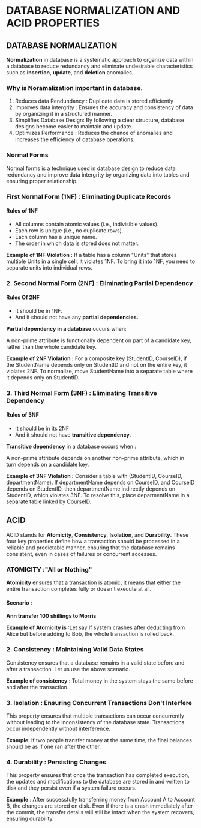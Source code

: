 # DATABASE NORMALIZATION AND ACID PROPERTIES

## DATABASE NORMALIZATION

**Normalization** in database  is a systematic approach to organize data within a database to reduce redundancy and eliminate undesirable characteristics such as **insertion**, **update**, and **deletion** anomalies.

### Why is Noramalization important in database.

1. Reduces data Rendundancy : Duplicate data is stored efficiently
2. Improves data intergrity : Ensures the accuracy and consistency of data by organizing it in a structured manner.
3. Simplifies Database Design: By following a clear structure, database designs become easier to maintain and update.
4. Optimizes Performance : Reduces the chance of anomalies and increases the efficiency of database operations.

### Normal Forms
Normal forms is a technique used in database design to reduce data redundancy and improve data intergrity by organizing data into tables and ensuring proper relationship.

### First Normal Form (1NF) : Eliminating Duplicate Records

#### Rules of 1NF 
- All columns contain atomic values (i.e., indivisible values).
- Each row is unique (i.e., no duplicate rows).
- Each column has a unique name.
- The order in which data is stored does not matter.

**Example of 1NF Violation :** If a table has a column "Units" that stores multiple Units in a single cell, it violates 1NF. To bring it into 1NF, you need to separate units into individual rows.

 ### 2. Second Normal Form (2NF) : Eliminating Partial Dependency
 #### Rules Of 2NF

 - It should be in 1NF.
 - And it should not have any **partial dependencies.**

**Partial dependency in a database** occurs when:

A non-prime attribute is functionally dependent on part of a candidate key, rather than the whole candidate key.

**Example of 2NF Violation :** For a composite key (StudentID, CourseID), if the StudentName depends only on StudentID and not on the entire key, it violates 2NF. To normalize, move StudentName into a separate table where it depends only on StudentID.

### 3. Third Normal Form (3NF) : Eliminating Transitive Dependency
#### Rules of 3NF
- It should be in its 2NF 
- And it should not have **transitive dependency.**

**Transitive dependency** in a database occurs when :

A non-prime attribute depends on another non-prime attribute, which in turn depends on a candidate key.

 **Example of 3NF Violation :** Consider a table with (StudentID, CourseID, departmentName). If departmentName depends on CourseID, and CourseID depends on StudentID, then departmentName indirectly depends on StudentID, which violates 3NF. To resolve this, place deparmentName in a separate table linked by CourseID.

 ## ACID

 ACID stands for **Atomicity**, **Consistency**, **Isolation**, and **Durability**. These four key properties define how a transaction should be processed in a reliable and predictable manner, ensuring that the database remains consistent, even in cases of failures or concurrent accesses.

 ### ATOMICITY :"All or Nothing"

 **Atomicity** ensures that a transaction is atomic, it means that either the entire transaction completes fully or doesn't execute at all.
 #### Scenario :

 **Ann transfer 100 shillings to Morris** 

 **Example of Atomicity is** :Let say If system crashes after deducting from Alice but before adding to Bob, the whole transaction is rolled back.

### 2. Consistency : Maintaining Valid Data States

Consistency ensures that a database remains in a valid state before and after a transaction.
Let us use the above scenario.

**Example of consistency** : Total money in the system stays the same before and after the transaction.

### 3. Isolation : Ensuring Concurrent Transactions Don't Interfere

This property ensures that multiple transactions can occur concurrently without leading to the inconsistency of the database state. Transactions occur independently without interference. 

**Example**: If two people transfer money at the same time, the final balances should be as if one ran after the other.

### 4. Durability : Persisting Changes
This property ensures that once the transaction has completed execution, the updates and modifications to the database are stored in and written to disk and they persist even if a system failure occurs.

**Example** : After successfully transferring money from Account A to Account B, the changes are stored on disk. Even if there is a crash immediately after the commit, the transfer details will still be intact when the system recovers, ensuring durability.
